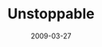 ---
layout: base.njk
title : 'Unstoppable' 
view_title : 'Unstoppable' 
year : '2009' 
date : '2009-03-27' 
img_file : '/drawing/unstoppable.png' 
html_file : 'unstoppable' 
next_html : 'imnotworried.html' 
year_order : '109' 
permalink : "title/{{html_file}}.html"
---